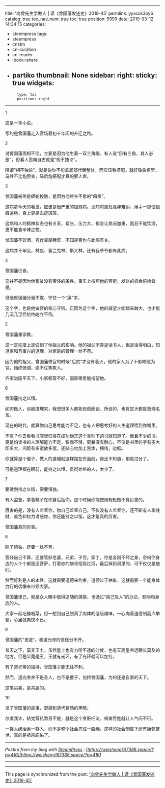 
---
title: '向曾先生学做人 | 读《曾国藩发迹史》2019-45'
permlink: yyxcok3oy6
catalog: true
toc_nav_num: true
toc: true
position: 9999
date: 2019-03-12 14:34:15
categories:
- steempress
tags:
- steempress
- cnstm
- cn-curation
- cn-reader
- ibook-ishare
- partiko
thumbnail: None
sidebar:
    right:
        sticky: true
widgets:
    -
        type: toc
        position: right
---


1

这是一本小说。

写的是曾国藩走入官场最初十年间的升迁之路。

2

说曾国藩面相不佳，主要是因为他生着一双三角眼。有人说“目有三角，其人必恶”，但看人面向自古就是“相不独论”。

所谓“相不独论”，就是说你不能拿局部代替整体，而应该看搭配。就好像象棋里，马并不比炮厉害，马后炮搭配才真的要人命。

3

曾国藩被传是蟒蛇投胎，是因为他终生不愈的“癣疾”。

这病拿今天的看法，应该是很严重的银屑病。发病时患处瘙痒难耐，用手一抓便银屑遍地，身上更是血迹斑斑。

这病和人的精神状态也有关系，紧张，压力大，都会让病况加重，而且不能饮酒，更不能食辛辣之物。

曾国藩不饮酒，喜食豆腐腌菜，不知是否也与此病有关。

这病并不罕见，林彪、富兰克林、斯大林，还有我爷爷都有此病。

4

曾国藩俭省。

这并不是因为他家贫没有奢侈的条件。事实上按照他的官衔，发财的机会俯拾皆是。

但他就偏偏分毫不取，守住一个“廉”字。

这个字，也是他做官的核心守则。正因为这个字，他的威望才能越来越大，也才能几沉几浮但始终屹立不倒。

5

曾国藩重家教。

这一定程度上是受到了他祖父的影响。他的祖父不算是读书人，但是活得明白，知道家和万事兴的道理，对家庭的管理一丝不苟。

因为他的祖父，曾国藩做官的时候“后院”才没有着火，他的家人为了不影响他为官，始终低调，绝不仗势欺人。

齐家治国平天下，小家都管不好，国家哪里能指望他。

6

曾国藩持之以恒。

如何做人，谈起道理来，我想很多人都能侃侃而谈。所谈的，也肯定大都是至理名言。

现在的时代，就算你自己思考能力不足，也有人把思考好的人生道理喂到你嘴里。

不信？你去看看书店里归类在成功励志这个类别下的书就知道了。而且不少的书，更是怕读书的人理解能力不足，智商不够，更兼没有耐心，不仅是书里的字有多大印多大，间距有多宽放多宽，还贴心地加上黑体，横线，边框。

你就算是个傻子，做人的道理就这样摆在你面前，你还不知道，那就过分了。

可是道理都在眼前，能持之以恒，贯彻始终的人，太少了。

7

要做到持之以恒，需要慎独。

有人监督，拿着鞭子在你身后抽你，这个时候你能按照规矩做不算厉害的。

厉害的是，没有人监督你，你自己监督自己。不仅没有人监督你，还不断有人拿钱财、美色和权力诱惑你，你还能持之以恒，这才是真的厉害。

曾国藩真的厉害。

8

除了慎独，还要一丝不苟。

管好自己不算，还要管好老婆，兄弟，子侄，家丁。你是金刚不坏之身，奈何你身边的人个个都是泥菩萨，打着你的旗号招摇过河，最后掉到河里的，可不仅仅是他们。

然而好利是人的本性，这就需要道德来约束。道德过于抽象，这就需要一个能身体力行的偶像来带领大家。

曾国藩律己，就是众人眼中值得追随的偶像，也通过“推己及人”的办法，影响和身边的人。

大家一起吃糠咽菜，但一想到自己脱离了肉体的低级趣味，一心向着道德制高点攀登，心里就爽快不已。

9

曾国藩的“发迹”，和道光帝的信任分不开。

普天之下，莫非王土。虽然皇上也有力所不逮的时候，也有天高皇帝远鞭长莫及的地方，但是毕竟是王，王就有光环，有了光环就可以加持。

有了道光帝的加持，曾国藩才能无往不利。

然而，道光帝并不是圣人，也不是傻子，加持曾国藩，为的还是自家的天下。

这笔买卖，是共赢的。

10

读了曾国藩的故事，更感到清代官场的黑暗。

尔虞我诈，结党营私暂且不提，就是这个贪赃枉法，祸害百姓就让人气闷不已。

一群人统治另一群人，而不是整个社会拧成一股绳。这样的社会制度下还有康乾盛世，真的是祖宗庇佑了。

 

---

_Posted from my blog with [SteemPress](https://wordpress.org/plugins/steempress/) : [https://weisheng167388.space/?p=416](https://weisheng167388.space/?p=416)_

---

- - -

This page is synchronized from the post: ['向曾先生学做人 | 读《曾国藩发迹史》2019-45'](https://steemit.com/@weisheng167388/yyxcok3oy6)
